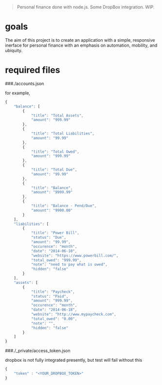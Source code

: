 > Personal finance done with node.js.  Some DropBox integration.  WIP.

# goals
The aim of this project is to create an application with a simple, responsive inerface for personal finance with an emphasis on automation, mobility, and ubiquity.   

# required files

###./accounts.json

for example,
```javascript
{
	"balance": [
		{
			"title": "Total Assets",
			"amount": "999.99"
		},
		{
			"title": "Total Liabilities",
			"amount": "99.99"
		},
		{
			"title": "Total Owed",
			"amount": "999.99"
		},
		{
			"title": "Total Due",
			"amount": "99.99"
		},
		{
			"title": "Balance",
			"amount": "9999.99"
		},
		{
			"title": "Balance - Pend/Due",
			"amount": "9900.00"
		}
	],
	"liabilities": [
		{
			"title": "Power Bill",
			"status": "Due",
			"amount": "99.99",
			"occurence": "month",
			"date": "2014-06-18",
			"website": "https://www.powerbill.com/",
			"total_owed": "999.99",
			"note": "need to pay what is owed",
			"hidden": "false"
		}
	],
	"assets": [
		{
			"title": "Paycheck",
			"status": "Paid",
			"amount": "999.99",
			"occurence": "month",
			"date": "2014-06-18",
			"website": "http://www.mypaycheck.com",
			"total_owed": "0.00",
			"note": "",
			"hidden": "false"
		}
	]
}
```

###./_private/access_token.json 

dropbox is not fully integrated presently, but test will fail without this
```javascript
{
	"token" : "<YOUR_DROPBOX_TOKEN>"
}
```


